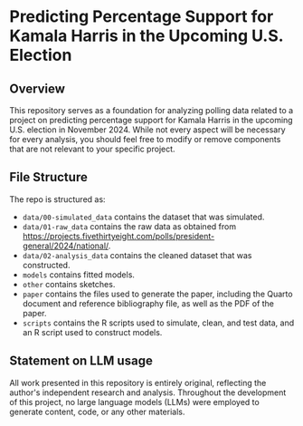# Predicting Percentage Support for Kamala Harris in the Upcoming U.S. Election

## Overview

This repository serves as a foundation for analyzing polling data related to a project on predicting percentage support for Kamala Harris in the upcoming U.S. election in November 2024. While not every aspect will be necessary for every analysis, you should feel free to modify or remove components that are not relevant to your specific project.

## File Structure

The repo is structured as:

-   `data/00-simulated_data` contains the dataset that was simulated.
-   `data/01-raw_data` contains the raw data as obtained from https://projects.fivethirtyeight.com/polls/president-general/2024/national/.
-   `data/02-analysis_data` contains the cleaned dataset that was constructed.
-   `models` contains fitted models. 
-   `other` contains sketches.
-   `paper` contains the files used to generate the paper, including the Quarto document and reference bibliography file, as well as the PDF of the paper. 
-   `scripts` contains the R scripts used to simulate, clean, and test data, and an R script used to construct models.


## Statement on LLM usage

All work presented in this repository is entirely original, reflecting the author's independent research and analysis. Throughout the development of this project, no large language models (LLMs) were employed to generate content, code, or any other materials. 